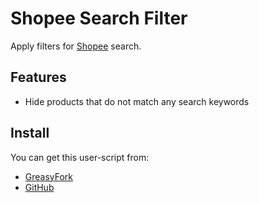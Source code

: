 # Shopee Search Filter

Apply filters for [Shopee](https://shopee.com/) search.

## Features

- Hide products that do not match any search keywords

## Install

You can get this user-script from:

- [GreasyFork](https://greasyfork.org/scripts/514045)
- [GitHub](https://github.com/rod24574575/monorepo/tree/main/packages/shopee-search-filter)
